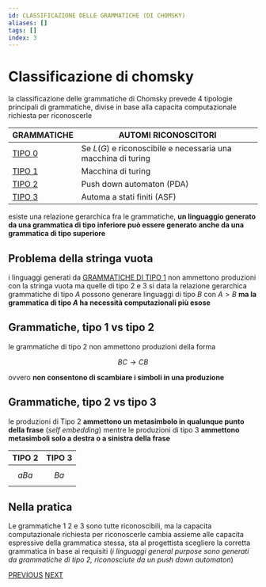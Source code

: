 ```yaml
---
id: CLASSIFICAZIONE DELLE GRAMMATICHE (DI CHOMSKY)
aliases: []
tags: []
index: 3
---
```

# Classificazione di chomsky

 la classificazione delle grammatiche di Chomsky prevede 4 tipologie principali di grammatiche, divise in base alla capacita computazionale richiesta per riconoscerle

| GRAMMATICHE                       | AUTOMI RICONOSCITORI                                          |
| --------------------------------- | ------------------------------------------------------------- |
| [TIPO 0](linguaggi_modelli_computazionali/grammatiche_tipo_0.md)   | Se $L(G)$ e riconoscibile e necessaria una macchina di turing |
| [TIPO 1](linguaggi_modelli_computazionali/grammatiche_tipo_1.md)   | Macchina di turing                                            |
| [TIPO 2](linguaggi_modelli_computazionali/grammatiche_tipo_2.md)   | Push down automaton (PDA)                                     |
| [TIPO 3](linguaggi_modelli_computazionali/grammatiche_regolari.md) | Automa a stati finiti (ASF)                                   |

esiste una relazione gerarchica fra le grammatiche, **un linguaggio generato da una grammatica di tipo inferiore può essere generato anche da una grammatica di tipo superiore**

## Problema della stringa vuota

i linguaggi generati da [GRAMMATICHE DI TIPO 1](linguaggi_modelli_computazionali/grammatiche_tipo_1.md) non ammettono produzioni con la stringa vuota ma quelle di tipo 2 e 3 si data la relazione gerarchica grammatiche di tipo $A$ possono generare linguaggi di tipo $B$ con $A\gt B$ **ma la grammatica di tipo $A$ ha necessità computazionali più esose**

## Grammatiche, tipo 1 vs tipo 2

le grammatiche di tipo 2 non ammettono produzioni della forma

$$BC \rightarrow CB$$

ovvero **non consentono di scambiare i simboli in una produzione**

## Grammatiche, tipo 2 vs tipo 3

le produzioni di Tipo 2 **ammettono un metasimbolo in qualunque punto della frase** (*self embedding*) mentre le produzioni di tipo 3 **ammettono metasimboli solo a destra o a sinistra della frase**

| TIPO 2  | TIPO 3 |
| ------- | ------ |
| $$aBa$$ | $$Ba$$ |

## Nella pratica

Le grammatiche 1 2 e 3 sono tutte riconoscibili, ma la capacita computazionale richiesta per riconoscerle cambia assieme alle capacita espressive della grammatica stessa, sta al progettista scegliere la corretta grammatica in base ai requisiti (*i linguaggi general purpose sono generati da grammatiche di tipo 2, riconosciute da un push down automaton*)

[PREVIOUS](linguaggi_modelli_computazionali/linguaggi_grammatiche.md) [NEXT](linguaggi_modelli_computazionali/grammatiche_tipo_0.md)
